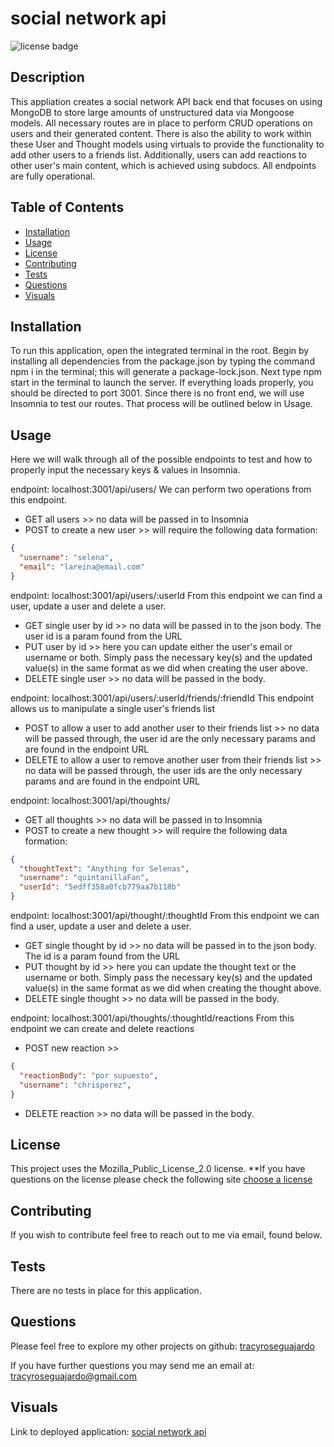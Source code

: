 # social network api
  ![license badge](https://img.shields.io/badge/license-Mozilla_Public_License_2.0-yellowgreen.svg)

## Description
This appliation creates a social network API back end that focuses on using MongoDB to store large amounts of unstructured data via Mongoose models. All necessary routes are in place to perform CRUD operations on users and their generated content. There is also the ability to work within these User and Thought models using virtuals to provide the functionality to add other users to a friends list. Additionally, users can add reactions to other user's main content, which is achieved using subdocs. All endpoints are fully operational.

## Table of Contents
- [Installation](#installation)
- [Usage](#usage)
- [License](#license)
- [Contributing](#contributing)
- [Tests](#tests)
- [Questions](#questions)
- [Visuals](#visuals)

## Installation
To run this application, open the integrated terminal in the root. Begin by installing all dependencies from the package.json by typing the command npm i in the terminal; this will generate a package-lock.json. Next type npm start in the terminal to launch the server. If everything loads properly, you should be directed to port 3001. Since there is no front end, we will use Insomnia to test our routes. That process will be outlined below in Usage.

## Usage
Here we will walk through all of the possible endpoints to test and how to properly input the necessary keys & values in Insomnia. 

endpoint: localhost:3001/api/users/
We can perform two operations from this endpoint.
- GET all users >> no data will be passed in to Insomnia
- POST to create a new user >> will require the following data formation: 
```json
{
  "username": "selena",
  "email": "lareina@email.com"
}
```

endpoint: localhost:3001/api/users/:userId
From this endpoint we can find a user, update a user and delete a user.
- GET single user by id >> no data will be passed in to the json body. The user id is a param found from the URL
- PUT user by id >> here you can update either the user's email or username or both. Simply pass the necessary key(s) and the updated value(s) in the same format as we did when creating the user above.
- DELETE single user >> no data will be passed in the body.

endpoint: localhost:3001/api/users/:userId/friends/:friendId
This endpoint allows us to manipulate a single user's friends list
- POST to allow a user to add another user to their friends list >> no data will be passed through, the user id are the only necessary params and are found in the endpoint URL
- DELETE to allow a user to remove another user from their friends list >> no data will be passed through, the user ids are the only necessary params and are found in the endpoint URL

endpoint: localhost:3001/api/thoughts/
- GET all thoughts >> no data will be passed in to Insomnia
- POST to create a new thought >> will require the following data formation: 
```json
{
  "thoughtText": "Anything for Selenas",
  "username": "quintanillaFan",
  "userId": "5edff358a0fcb779aa7b118b"
}
```

endpoint: localhost:3001/api/thought/:thoughtId
From this endpoint we can find a user, update a user and delete a user.
- GET single thought by id >> no data will be passed in to the json body. The id is a param found from the URL
- PUT thought by id >> here you can update the thought text or the username or both. Simply pass the necessary key(s) and the updated value(s) in the same format as we did when creating the thought above.
- DELETE single thought >> no data will be passed in the body.

endpoint: localhost:3001/api/thoughts/:thoughtId/reactions
From this endpoint we can create and delete reactions
- POST new reaction >>
```json
{
  "reactionBody": "por supuesto",
  "username": "chrisperez",
}
```
- DELETE reaction >> no data will be passed in the body.

## License
  
  This project uses the Mozilla_Public_License_2.0 license. 
  **If you have questions on the license please check the following site [choose a license](https://www.google.com)

## Contributing

If you wish to contribute feel free to reach out to me via email, found below.

## Tests

There are no tests in place for this application.

## Questions

Please feel free to explore my other projects on github: [tracyroseguajardo](https://www.github.com/tracyroseguajardo)

If you have further questions you may send me an email at: tracyroseguajardo@gmail.com

## Visuals

Link to deployed application:
[social network api](https://github.com/tracyroseguajardo/social-network-api)